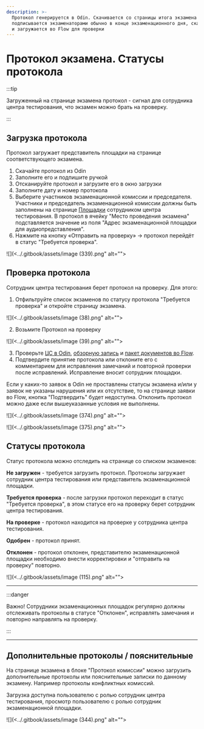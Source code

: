 ```yaml
---
description: >-
  Протокол генерируется в Odin. Скачивается со страницы итога экзамена
  подписывается экзаменаторами обычно в конце экзаменационного дня, сканируется
  и загружается во Flow для проверки
---
```


# Протокол экзамена. Статусы протокола

:::tip

Загруженный на странице экзамена протокол - сигнал для сотрудника центра тестирования, что экзамен можно брать на проверку.

:::

## Загрузка протокола

Протокол загружает представитель площадки на странице соответствующего  экзамена. &#x20;

1. Скачайте протокол из Odin
2. Заполните его и подпишите ручкой
3. Отсканируйте протокол и загрузите его в окно загрузки
4. Заполните дату и номер протокола
5. Выберите  участников экзаменационной комиссии и председателя. Участники и председатель экзаменационной комиссии должны быть заполнены на странице [Площадки](stranica-ploshadki.md) сотрудником центра тестирования. В протокол в ячейку "Место проведения экзамена" подставляется значение из поля "Адрес экзаменационной площадки для аудиопредставления".
6. Нажмите на кнопку «Отправить на проверку» -> протокол перейдёт в статус "Требуется проверка".

![](<../.gitbook/assets/image (339).png" alt=""><figcaption></figcaption></figure>

## Проверка протокола

Сотрудник центра тестирования берет протокол на проверку. Для этого:

1. Отфильтруйте список экзаменов по статусу протокола "Требуется проверка" и откройте страницу экзамена.

![](<../.gitbook/assets/image (38).png" alt=""><figcaption></figcaption></figure>

2. Возьмите Протокол на проверку

![](<../.gitbook/assets/image (39).png" alt=""><figcaption></figcaption></figure>

3. Проверьте [ЦС в Odin](../centr-testirovaniya-v-odin/proverka-itoga-ekzamena.md), [обзорную запись](zagruzka-obzornoi-videozapisi.md) и  [пакет документов во Flow](ekzamen-prinyat-bez-narushenii.md).
4. Подтвердите принятие протокола или отклоните его с комментарием для исправления замечаний и повторной проверки после исправлений. Исправление вносит сотрудник площадки.

Если у каких-то заявок в Odin не проставлены статусы экзамена и/или у заявок не указаны нарушения или их отсутствие, то на странице заявки во Flow, кнопка "Подтвердить" будет недоступна. Отклонить протокол можно даже если вышеуказанные условия не выполнены.

![](<../.gitbook/assets/image (374).png" alt=""><figcaption></figcaption></figure>

![](<../.gitbook/assets/image (375).png" alt=""><figcaption></figcaption></figure>

## Статусы протокола&#x20;

Статус протокола можно отследить на странице со списком экзаменов:

**Не загружен** - требуется загрузить протокол. Протоколы загружает сотрудник центра тестирования или представитель экзаменационной площадки.

**Требуется проверка** - после загрузки протокол переходит в статус "Требуется проверка", в этом статусе его на проверку берет сотрудник центра тестирования.&#x20;

**На проверке** - протокол находится на проверке у сотрудника центра тестирования.

**Одобрен** - протокол принят.

**Отклонен** - протокол отклонен, представителю экзаменационной площадки необходимо внести корректировки и "отправить на проверку" повторно.

![](<../.gitbook/assets/image (115).png" alt=""><figcaption></figcaption></figure>

***

:::danger

Важно! Сотрудники экзаменационных площадок регулярно должны отслеживать протоколы в статусе "Отклонен", исправлять замечания и повторно направлять на проверку.

:::

***

## Дополнительные протоколы / пояснительные

На странице экзамена  в блоке "Протокол комиссии" можно загрузить дополнительные протоколы или пояснительные записки по данному экзамену. Например протоколы конфликтных комиссий.

Загрузка доступна пользователю с ролью сотрудник центра тестирования, просмотр пользователю с ролью сотрудник экзаменационной площадки.

![](<../.gitbook/assets/image (344).png" alt=""><figcaption></figcaption></figure>
